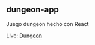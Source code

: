 ## dungeon-app

Juego dungeon hecho con React

Live: [Dungeon](https://dungeon-app.netlify.app/ "Dungeon")
